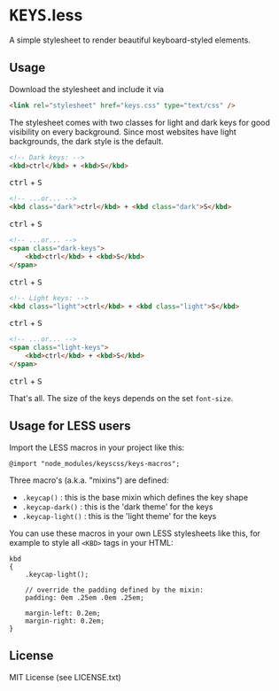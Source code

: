 # <kbd>K</kbd><kbd>E</kbd><kbd>Y</kbd><kbd>S</kbd>.less

<link rel="stylesheet" href="keys-readme.css" type="text/css" />

A simple stylesheet to render beautiful keyboard-styled elements.

## Usage

Download the stylesheet and include it via

```html
<link rel="stylesheet" href="keys.css" type="text/css" />
```

The stylesheet comes with two classes for light and dark keys for good visibility on every background. Since most websites have light backgrounds, the dark style is the default.

```html
<!-- Dark keys: -->
<kbd>ctrl</kbd> + <kbd>S</kbd>
```

<kbd>ctrl</kbd> + <kbd>S</kbd>



```html
<!-- ...or... -->
<kbd class="dark">ctrl</kbd> + <kbd class="dark">S</kbd>
```

<kbd class="dark">ctrl</kbd> + <kbd class="dark">S</kbd>



```html
<!-- ...or... -->
<span class="dark-keys">
    <kbd>ctrl</kbd> + <kbd>S</kbd>
</span>
```

<span class="dark-keys">
    <kbd>ctrl</kbd> + <kbd>S</kbd>
</span>



```html
<!-- Light keys: -->
<kbd class="light">ctrl</kbd> + <kbd class="light">S</kbd>
```

<kbd class="light">ctrl</kbd> + <kbd class="light">S</kbd>



```html
<!-- ...or... -->
<span class="light-keys">
    <kbd>ctrl</kbd> + <kbd>S</kbd>
</span>
```

<span class="light-keys">
    <kbd>ctrl</kbd> + <kbd>S</kbd>
</span>



That's all. The size of the keys depends on the set `font-size`.



## Usage for LESS users

Import the LESS macros in your project like this:

```less
@import "node_modules/keyscss/keys-macros";
```

Three macro's (a.k.a. "mixins") are defined:

- `.keycap()` : this is the base mixin which defines the key shape
- `.keycap-dark()` : this is the 'dark theme' for the keys
- `.keycap-light()` : this is the 'light theme' for the keys

You can use these macros in your own LESS stylesheets like this, for example to style all `<KBD>` tags in your HTML:

```less
kbd
{
    .keycap-light();

    // override the padding defined by the mixin:
    padding: 0em .25em .0em .25em;

    margin-left: 0.2em;
    margin-right: 0.2em;
}
```


## License

MIT License (see LICENSE.txt)

